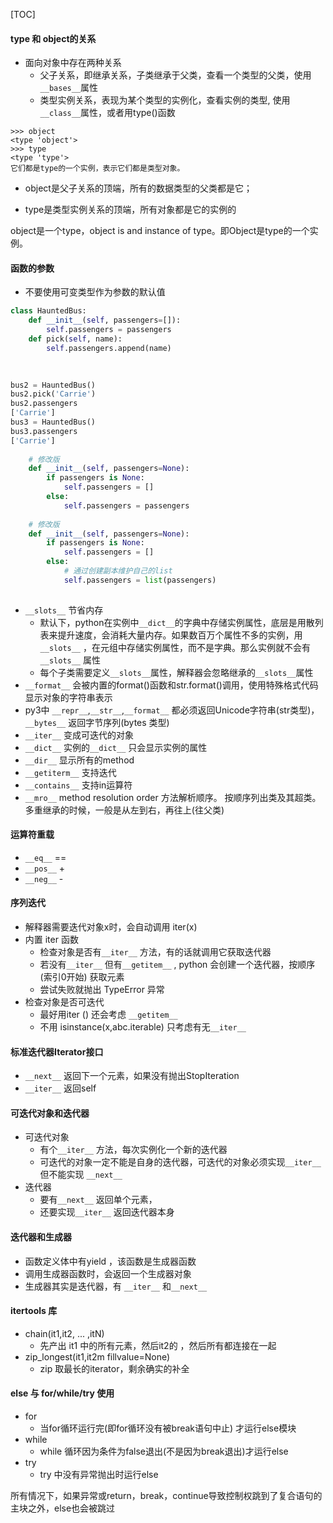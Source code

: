[TOC]

#### type 和 object的关系

* 面向对象中存在两种关系
  * 父子关系，即继承关系，子类继承于父类，查看一个类型的父类，使用`__bases__`属性
  * 类型实例关系，表现为某个类型的实例化，查看实例的类型, 使用`__class__`属性，或者用type()函数

```
>>> object
<type 'object'>
>>> type
<type 'type'>
它们都是type的一个实例，表示它们都是类型对象。
```

* object是父子关系的顶端，所有的数据类型的父类都是它；

* type是类型实例关系的顶端，所有对象都是它的实例的

object是一个type，object is and instance of type。即Object是type的一个实例。





#### 函数的参数

* 不要使用可变类型作为参数的默认值

```python
class HauntedBus:
	def __init__(self, passengers=[]):
		self.passengers = passengers
	def pick(self, name):
		self.passengers.append(name)
	
	

bus2 = HauntedBus()
bus2.pick('Carrie')
bus2.passengers
['Carrie']
bus3 = HauntedBus()
bus3.passengers
['Carrie']
	
	# 修改版
    def __init__(self, passengers=None):
        if passengers is None:
        	self.passengers = []
        else:
        	self.passengers = passengers
 
	# 修改版
    def __init__(self, passengers=None):
        if passengers is None:
        	self.passengers = []
        else:
            # 通过创建副本维护自己的list
        	self.passengers = list(passengers)
 
```





* `__slots__` 节省内存
  * 默认下，python在实例中`__dict__`的字典中存储实例属性，底层是用散列表来提升速度，会消耗大量内存。如果数百万个属性不多的实例，用`__slots__` ，在元组中存储实例属性，而不是字典。那么实例就不会有 `__slots__` 属性
  * 每个子类需要定义`__slots__`属性，解释器会忽略继承的`__slots__`属性
* `__format__` 会被内置的format()函数和str.format()调用，使用特殊格式代码显示对象的字符串表示
* py3中 `__repr__`,`__str__`,`__format__` 都必须返回Unicode字符串(str类型)， `__bytes__` 返回字节序列(bytes 类型)
* `__iter__` 变成可迭代的对象
* `__dict__` 实例的`__dict__` 只会显示实例的属性
* `__dir__`  显示所有的method
* `__getiterm__`  支持迭代
* `__contains__`  支持in运算符
* `__mro__` method resolution order 方法解析顺序。 按顺序列出类及其超类。 多重继承的时候，一般是从左到右，再往上(往父类)





#### 运算符重载

* `__eq__`  ==
* `__pos__` +
* `__neg__` - 





#### 序列迭代

* 解释器需要迭代对象x时，会自动调用 iter(x) 
* 内置 iter 函数
  * 检查对象是否有`__iter__` 方法，有的话就调用它获取迭代器
  * 若没有`__iter__` 但有`__getitem__` , python 会创建一个迭代器，按顺序(索引0开始) 获取元素
  * 尝试失败就抛出 TypeError 异常
* 检查对象是否可迭代
  * 最好用iter () 还会考虑 `__getitem__`
  * 不用 isinstance(x,abc.iterable) 只考虑有无`__iter__`

#### 标准迭代器Iterator接口

* `__next__` 返回下一个元素，如果没有抛出StopIteration
* `__iter__` 返回self



####  可迭代对象和迭代器

* 可迭代对象
  * 有个`__iter__` 方法，每次实例化一个新的迭代器
  * 可迭代的对象一定不能是自身的迭代器，可迭代的对象必须实现`__iter__` 但不能实现 `__next__` 
* 迭代器
  * 要有`__next__` 返回单个元素，
  * 还要实现`__iter__` 返回迭代器本身



#### 迭代器和生成器

* 函数定义体中有yield ，该函数是生成器函数
* 调用生成器函数时，会返回一个生成器对象
* 生成器其实是迭代器，有 `__iter__` 和`__next__`



#### itertools 库

* chain(it1,it2, ... ,itN)
  * 先产出 it1 中的所有元素，然后it2的 ，然后所有都连接在一起
* zip_longest(it1,it2m fillvalue=None)
  * zip 取最长的iterator，剩余确实的补全





#### else 与 for/while/try 使用

* for 
  * 当for循环运行完(即for循环没有被break语句中止) 才运行else模块
* while
  * while 循环因为条件为false退出(不是因为break退出)才运行else
* try
  * try 中没有异常抛出时运行else

所有情况下，如果异常或return，break，continue导致控制权跳到了复合语句的主块之外，else也会被跳过

